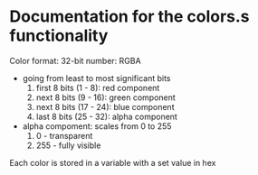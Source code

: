 # Documentation for the colors.s functionality

Color format: 32-bit number: RGBA
- going from least to most significant bits
    1. first 8 bits (1 - 8): red component
    2. next 8 bits (9 - 16): green component
    3. next 8 bits (17 - 24): blue component
    4. last 8 bits (25 - 32): alpha component
- alpha compoment: scales from 0 to 255
    1. 0 - transparent
    2. 255 - fully visible

Each color is stored in a variable with a set value in hex
